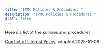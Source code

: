 ```yaml
---
title: "IPMC Policies & Procedures "
description: "IPMC Policies & Procedures "
draft: false
---
```



Here's a list of the policies and procedures

[Conflict of Interest Policy](/content/english/administration/conflict-of-interest.md), adopted 2025-01-08 
